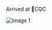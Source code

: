 Arrived at 📍CQC

![Image 1](https://files.e5n.cc/media_attachments/files/114/278/212/230/686/524/original/c34783105803e2e8.jpg)